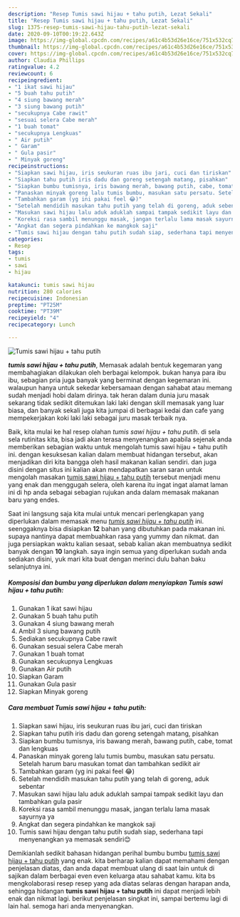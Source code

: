 ```yaml
---
description: "Resep Tumis sawi hijau + tahu putih, Lezat Sekali"
title: "Resep Tumis sawi hijau + tahu putih, Lezat Sekali"
slug: 1375-resep-tumis-sawi-hijau-tahu-putih-lezat-sekali
date: 2020-09-10T00:19:22.643Z
image: https://img-global.cpcdn.com/recipes/a61c4b53d26e16ce/751x532cq70/tumis-sawi-hijau-tahu-putih-foto-resep-utama.jpg
thumbnail: https://img-global.cpcdn.com/recipes/a61c4b53d26e16ce/751x532cq70/tumis-sawi-hijau-tahu-putih-foto-resep-utama.jpg
cover: https://img-global.cpcdn.com/recipes/a61c4b53d26e16ce/751x532cq70/tumis-sawi-hijau-tahu-putih-foto-resep-utama.jpg
author: Claudia Phillips
ratingvalue: 4.2
reviewcount: 6
recipeingredient:
- "1 ikat sawi hijau"
- "5 buah tahu putih"
- "4 siung bawang merah"
- "3 siung bawang putih"
- "secukupnya Cabe rawit"
- "sesuai selera Cabe merah"
- "1 buah tomat"
- "secukupnya Lengkuas"
- " Air putih"
- " Garam"
- " Gula pasir"
- " Minyak goreng"
recipeinstructions:
- "Siapkan sawi hijau, iris seukuran ruas ibu jari, cuci dan tiriskan"
- "Siapkan tahu putih iris dadu dan goreng setengah matang, pisahkan"
- "Siapkan bumbu tumisnya, iris bawang merah, bawang putih, cabe, tomat dan lengkuas"
- "Panaskan minyak goreng lalu tumis bumbu, masukan satu persatu. Setelah harum baru masukan tomat dan tambahkan sedikit air"
- "Tambahkan garam (yg ini pakai feel 😂)"
- "Setelah mendidih masukan tahu putih yang telah di goreng, aduk sebentar"
- "Masukan sawi hijau lalu aduk aduklah sampai tampak sedikit layu dan tambahkan gula pasir"
- "Koreksi rasa sambil menunggu masak, jangan terlalu lama masak sayurnya ya"
- "Angkat dan segera pindahkan ke mangkok saji"
- "Tumis sawi hijau dengan tahu putih sudah siap, sederhana tapi menyenangkan ya memasak sendiri😊"
categories:
- Resep
tags:
- tumis
- sawi
- hijau

katakunci: tumis sawi hijau 
nutrition: 280 calories
recipecuisine: Indonesian
preptime: "PT25M"
cooktime: "PT39M"
recipeyield: "4"
recipecategory: Lunch

---
```



![Tumis sawi hijau + tahu putih](https://img-global.cpcdn.com/recipes/a61c4b53d26e16ce/751x532cq70/tumis-sawi-hijau-tahu-putih-foto-resep-utama.jpg)

<b><i>tumis sawi hijau + tahu putih</i></b>, Memasak adalah bentuk kegemaran yang membahagiakan dilakukan oleh berbagai kelompok. bukan hanya para ibu ibu, sebagian pria juga banyak yang berminat dengan kegemaran ini. walaupun hanya untuk sekedar kebersamaan dengan sahabat atau memang sudah menjadi hobi dalam dirinya. tak heran dalam dunia juru masak sekarang tidak sedikit ditemukan laki laki dengan skill memasak yang luar biasa, dan banyak sekali juga kita jumpai di berbagai kedai dan cafe yang mempekerjakan koki laki laki sebagai juru masak terbaik nya.



Baik, kita mulai ke hal resep olahan <i>tumis sawi hijau + tahu putih</i>. di sela sela rutinitas kita, bisa jadi akan terasa menyenangkan apabila sejenak anda memberikan sebagian waktu untuk mengolah tumis sawi hijau + tahu putih ini. dengan kesuksesan kalian dalam membuat hidangan tersebut, akan menjadikan diri kita bangga oleh hasil makanan kalian sendiri. dan juga disini dengan situs ini kalian akan mendapatkan saran saran untuk mengolah masakan <u>tumis sawi hijau + tahu putih</u> tersebut menjadi menu yang enak dan menggugah selera, oleh karena itu ingat ingat alamat laman ini di hp anda sebagai sebagian rujukan anda dalam memasak makanan baru yang endes.


Saat ini langsung saja kita mulai untuk mencari perlengkapan yang diperlukan dalam memasak menu <u><i>tumis sawi hijau + tahu putih</i></u> ini. seenggaknya bisa disiapkan <b>12</b> bahan yang dibutuhkan pada makanan ini. supaya nantinya dapat membuahkan rasa yang yummy dan nikmat. dan juga persiapkan waktu kalian sesaat, sebab kalian akan membuatnya sedikit banyak dengan <b>10</b> langkah. saya ingin semua yang diperlukan sudah anda sediakan disini, yuk mari kita buat dengan merinci dulu bahan baku selanjutnya ini.

<!--inarticleads1-->

##### Komposisi dan bumbu yang diperlukan dalam menyiapkan Tumis sawi hijau + tahu putih:

1. Gunakan 1 ikat sawi hijau
1. Gunakan 5 buah tahu putih
1. Gunakan 4 siung bawang merah
1. Ambil 3 siung bawang putih
1. Sediakan secukupnya Cabe rawit
1. Gunakan sesuai selera Cabe merah
1. Gunakan 1 buah tomat
1. Gunakan secukupnya Lengkuas
1. Gunakan  Air putih
1. Siapkan  Garam
1. Gunakan  Gula pasir
1. Siapkan  Minyak goreng




<!--inarticleads2-->

##### Cara membuat Tumis sawi hijau + tahu putih:

1. Siapkan sawi hijau, iris seukuran ruas ibu jari, cuci dan tiriskan
1. Siapkan tahu putih iris dadu dan goreng setengah matang, pisahkan
1. Siapkan bumbu tumisnya, iris bawang merah, bawang putih, cabe, tomat dan lengkuas
1. Panaskan minyak goreng lalu tumis bumbu, masukan satu persatu. Setelah harum baru masukan tomat dan tambahkan sedikit air
1. Tambahkan garam (yg ini pakai feel 😂)
1. Setelah mendidih masukan tahu putih yang telah di goreng, aduk sebentar
1. Masukan sawi hijau lalu aduk aduklah sampai tampak sedikit layu dan tambahkan gula pasir
1. Koreksi rasa sambil menunggu masak, jangan terlalu lama masak sayurnya ya
1. Angkat dan segera pindahkan ke mangkok saji
1. Tumis sawi hijau dengan tahu putih sudah siap, sederhana tapi menyenangkan ya memasak sendiri😊




Demikianlah sedikit bahasan hidangan perihal bumbu bumbu <u>tumis sawi hijau + tahu putih</u> yang enak. kita berharap kalian dapat memahami dengan penjelasan diatas, dan anda dapat membuat ulang di saat lain untuk di sajikan dalam berbagai even even keluarga atau sahabat kamu. kita bs mengkolaborasi resep resep yang ada diatas selaras dengan harapan anda, sehingga hidangan <b>tumis sawi hijau + tahu putih</b> ini dapat menjadi lebih enak dan nikmat lagi. berikut penjelasan singkat ini, sampai bertemu lagi di lain hal. semoga hari anda menyenangkan.
